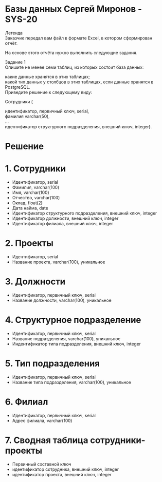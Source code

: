 # Базы данных Сергей Миронов - SYS-20

Легенда  
Заказчик передал вам файл в формате Excel, в котором сформирован отчёт.  

На основе этого отчёта нужно выполнить следующие задания.  

Задание 1  
Опишите не менее семи таблиц, из которых состоит база данных:  

какие данные хранятся в этих таблицах;  
какой тип данных у столбцов в этих таблицах, если данные хранятся в PostgreSQL.  
Приведите решение к следующему виду:  

Сотрудники (  

идентификатор, первичный ключ, serial,  
фамилия varchar(50),  
...  
идентификатор структурного подразделения, внешний ключ, integer).  

# Решение

# 1. Сотрудники
- Идентификатор, serial
- Фамилия, varchar(100)
- Имя, varchar(100)
- Отчество, varchar(100)
- Оклад, float(2)
- Дата найма, date
- Идентификатор структурного подразделения, внешний ключ, integer
- Идентификатор должности, внешний ключ, integer
- Идентификатор филиала, внешний ключ, integer
# 2. Проекты
- Идентификатор, serial
- Название проекта, varchar(100), уникальное
# 3. Должности
- Идентификатор, первичный ключ, serial
- Название должности, varchar(100), уникальное
# 4. Структурное подразделение
- Идентификатор, первичный ключ, serial
- Название подразделения, varchar(100), уникальное
- Индентификатор типа подразделения, внешний ключ, integer
# 5. Тип подразделения
- Идентификатор, первичный ключ, serial
- Название типа подразделения, varchar(100), уникальное
# 6. Филиал
- Идентификатор, первичный ключ, serial
- Адрес филиала, varchar(100)
# 7. Сводная таблица сотрудники-проекты
- Первичный составной ключ
- идентификатор сотрудника, внешний ключ, integer
- идентификатор проекта, внешний ключ, integer
